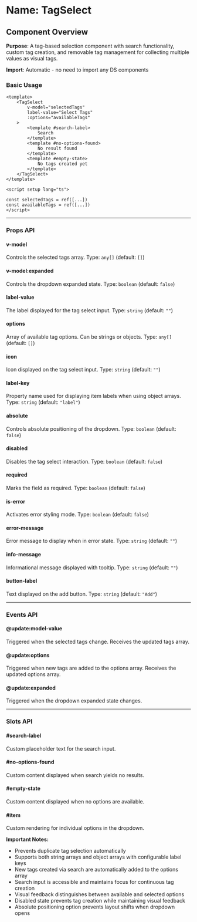 # Name: TagSelect
## Component Overview

**Purpose**: A tag-based selection component with search functionality, custom tag creation, and removable tag management for collecting multiple values as visual tags.

**Import**: Automatic - no need to import any DS components

### Basic Usage

```vue
<template>
    <TagSelect 
        v-model="selectedTags"
        label-value="Select Tags"
        :options="availableTags"
    >
        <template #search-label>
            Search
        </template>
        <template #no-options-found>
            No result found
        </template>
        <template #empty-state>
            No tags created yet
        </template>
    </TagSelect>
</template>

<script setup lang="ts">

const selectedTags = ref([...])
const availableTags = ref([...])
</script>
```

---

### Props API

#### v-model
Controls the selected tags array. Type: `any[]` (default: `[]`)

#### v-model:expanded
Controls the dropdown expanded state. Type: `boolean` (default: `false`)

#### label-value
The label displayed for the tag select input. Type: `string` (default: `""`)

#### options
Array of available tag options. Can be strings or objects. Type: `any[]` (default: `[]`)

#### icon
Icon displayed on the tag select input. Type: `string` (default: `""`)

#### label-key
Property name used for displaying item labels when using object arrays. Type: `string` (default: `"label"`)

#### absolute
Controls absolute positioning of the dropdown. Type: `boolean` (default: `false`)

#### disabled
Disables the tag select interaction. Type: `boolean` (default: `false`)

#### required
Marks the field as required. Type: `boolean` (default: `false`)

#### is-error
Activates error styling mode. Type: `boolean` (default: `false`)

#### error-message
Error message to display when in error state. Type: `string` (default: `""`)

#### info-message
Informational message displayed with tooltip. Type: `string` (default: `""`)

#### button-label
Text displayed on the add button. Type: `string` (default: `"Add"`)

---

### Events API

#### @update:model-value
Triggered when the selected tags change. Receives the updated tags array.

#### @update:options
Triggered when new tags are added to the options array. Receives the updated options array.

#### @update:expanded
Triggered when the dropdown expanded state changes.

---

### Slots API

#### #search-label
Custom placeholder text for the search input.

#### #no-options-found
Custom content displayed when search yields no results.

#### #empty-state
Custom content displayed when no options are available.

#### #item
Custom rendering for individual options in the dropdown.

**Important Notes:**
- Prevents duplicate tag selection automatically
- Supports both string arrays and object arrays with configurable label keys
- New tags created via search are automatically added to the options array
- Search input is accessible and maintains focus for continuous tag creation
- Visual feedback distinguishes between available and selected options
- Disabled state prevents tag creation while maintaining visual feedback
- Absolute positioning option prevents layout shifts when dropdown opens